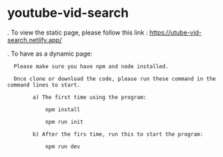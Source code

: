 # youtube-vid-search

 . To view the static page, please follow this link : https://utube-vid-search.netlify.app/
  
 . To have as a dynamic page:

      Please make sure you have npm and node installed. 

      Once clone or download the code, please run these command in the command lines to start.

            a) The first time using the program:
               
                npm install 
               
                npm run init
               
            b) After the firs time, run this to start the program:

                npm run dev 
